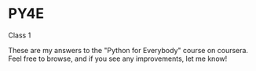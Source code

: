 # PY4E
Class 1

These are my answers to the "Python for Everybody" course on coursera. Feel free to browse, and if you see any improvements, let me know!

